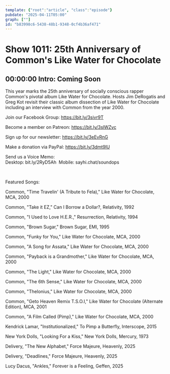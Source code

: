 ```yaml
---
template: {"root":"article", "class":"episode"}
pubdate: "2025-04-11T05:00"
graph: [""]
id: "b83998c6-5438-48b1-9348-0cf4b36af471"
---
```






# Show 1011: 25th Anniversary of Common's Like Water for Chocolate



## 00:00:00 Intro: Coming Soon

This year marks the 25th anniversary of socially conscious rapper Common's pivotal album Like Water for Chocolate. Hosts Jim DeRogatis and Greg Kot revisit their classic album dissection of Like Water for Chocolate including an interview with Common from the year 2000.

Join our Facebook Group: https://bit.ly/3sivr9T

Become a member on Patreon: https://bit.ly/3slWZvc

Sign up for our newsletter: https://bit.ly/3eEvRnG

Make a donation via PayPal: https://bit.ly/3dmt9lU

Send us a Voice Memo: Desktop: bit.ly/2RyD5Ah  Mobile: sayhi.chat/soundops

 

Featured Songs:

Common, "Time Travelin' (A Tribute to Fela)," Like Water for Chocolate, MCA, 2000

Common, "Take it EZ," Can I Borrow a Dollar?, Relativity, 1992

Common, "I Used to Love H.E.R.," Resurrection, Relativity, 1994

Common, "Brown Sugar," Brown Sugar, EMI, 1995

Common, "Funky for You," Like Water for Chocolate, MCA, 2000

Common, "A Song for Assata," Like Water for Chocolate, MCA, 2000

Common, "Payback is a Grandmother," Like Water for Chocolate, MCA, 2000

Common, "The Light," Like Water for Chocolate, MCA, 2000

Common, "The 6th Sense," Like Water for Chocolate, MCA, 2000

Common, "Thelonius," Like Water for Chocolate, MCA, 2000

Common, "Geto Heaven Remix T.S.O.I," Like Water for Chocolate (Alternate Edition), MCA, 2001

Common, "A Film Called (Pimp)," Like Water for Chocolate, MCA, 2000

Kendrick Lamar, "Institutionalized," To Pimp a Butterfly, Interscope, 2015

New York Dolls, "Looking For a Kiss," New York Dolls, Mercury, 1973

Delivery, "The New Alphabet," Force Majeure, Heavenly, 2025

Delivery, "Deadlines," Force Majeure, Heavenly, 2025

Lucy Dacus, "Ankles," Forever is a Feeling, Geffen, 2025